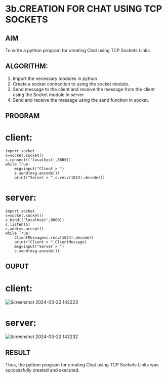 # 3b.CREATION FOR CHAT USING TCP SOCKETS
## AIM
To write a python program for creating Chat using TCP Sockets Links.
## ALGORITHM:
1. Import the necessary modules in python
2. Create a socket connection to using the socket module.
3. Send message to the client and receive the message from the client using the Socket module in
 server
4. Send and receive the message using the send function in socket.
## PROGRAM
# client:
```
import socket 
s=socket.socket() 
s.connect(('localhost',8000)) 
while True: 
    msg=input("Client > ") 
    s.send(msg.encode()) 
    print("Server > ",s.recv(1024).decode())

```
# server:
```
import socket 
s=socket.socket() 
s.bind(('localhost',8000)) 
s.listen(5) 
c,addr=s.accept() 
while True:
    ClientMessage=c.recv(1024).decode()
    print("Client > ",ClientMessage)
    msg=input("Server > ")
    c.send(msg.encode())

```
## OUPUT
# client:
![Screenshot 2024-03-22 142223](https://github.com/Ashwathm12/3b_CHAT_USING_TCP_SOCKETS/assets/138849225/8db69f1c-cea0-4180-a3bf-280fd6a7f107)

# server:
![Screenshot 2024-03-22 142232](https://github.com/Ashwathm12/3b_CHAT_USING_TCP_SOCKETS/assets/138849225/e2a01b37-efae-4673-9619-d711011ced55)

## RESULT
Thus, the python program for creating Chat using TCP Sockets Links was successfully 
created and executed.
